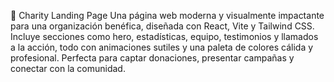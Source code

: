 🌱 Charity Landing Page
Una página web moderna y visualmente impactante para una organización benéfica, diseñada con React, Vite y Tailwind CSS.
Incluye secciones como hero, estadísticas, equipo, testimonios y llamados a la acción, todo con animaciones sutiles y una paleta de colores cálida y profesional.
Perfecta para captar donaciones, presentar campañas y conectar con la comunidad.
